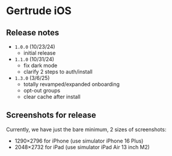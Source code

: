 # Gertrude iOS

## Release notes

- `1.0.0` (10/23/24)
  - initial release
- `1.1.0` (10/31/24)
  - fix dark mode
  - clarify 2 steps to auth/install
- `1.3.0` (3/6/25)
  - totally revamped/expanded onboarding
  - opt-out groups
  - clear cache after install

## Screenshots for release

Currently, we have just the bare minimum, 2 sizes of screenshots:

- 1290×2796 for iPhone (use simulator iPhone 16 Plus)
- 2048×2732 for iPad (use simulator iPad Air 13 inch M2)
